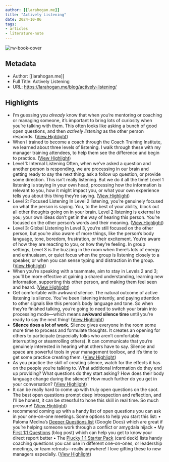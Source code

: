 ```yaml
---
author: [[larahogan.me]]
title: "Actively Listening"
date: 2024-10-06
tags: 
- articles
- literature-note
---
```

![rw-book-cover](https://larahogan.me/images/twitter-card2.jpg)

## Metadata
- Author: [[larahogan.me]]
- Full Title: Actively Listening
- URL: https://larahogan.me/blog/actively-listening/

## Highlights
- I’m guessing you *already* know that when you’re mentoring or coaching or managing someone, it’s important to bring lots of curiosity when you’re talking with them. This often looks like asking a bunch of good open questions, and then *actively listening* as the other person responds. ([View Highlight](https://read.readwise.io/read/01j9h9c7pfy4nw3d73w3x29j5g))
- When I trained to become a coach through the Coach Training Institute, we learned about three levels of listening. I walk through these with my manager training attendees, to help them see the difference and begin to practice. ([View Highlight](https://read.readwise.io/read/01j9h9d83b4j4x7ypxa6md59j6))
- Level 1: Internal Listening
  Often, when we’ve asked a question and another person is responding, we are processing in our brain and getting ready to say the next thing: ask a follow up question, or provide some direction. This isn’t really listening. But we do it all the time!
  Level 1 listening is staying in your own head, processing how the information is relevant to you, how it might impact you, or what your own experience tells you about this thing they’re saying. ([View Highlight](https://read.readwise.io/read/01j9h9dp2hbmyqxr0efesbwhk4))
- Level 2: Focused Listening
  In Level 2 listening, you’re genuinely focused on what the person is saying. You, to the best of your ability, block out all other thoughts going on in your brain. Level 2 listening is external to you; your own ideas don’t get in the way of hearing this person. You’re focused on the other person’s words and their meaning. ([View Highlight](https://read.readwise.io/read/01j9h9evqqq8wbw2k1r0jqkm8d))
- Level 3: Global Listening
  In Level 3, you’re still focused on the other person, but you’re also aware of more things, like the person’s body language, tone, boredom, frustration, or their excitement. You’re aware of how they are reacting to you, or how they’re feeling. In group settings, Level 3 is the buzzing in the room when there’s lots of energy and enthusiasm, or quiet focus when the group is listening closely to a speaker, or when you can sense typing and distraction in the group. ([View Highlight](https://read.readwise.io/read/01j9h9f32kv9mz3gqzy6pvckc7))
- When you’re speaking with a teammate, aim to stay in Levels 2 and 3; you’ll be more effective at gaining a shared understanding, learning new information, supporting this other person, and making them feel seen and heard. ([View Highlight](https://read.readwise.io/read/01j9h9ffkd6f2774g8yya3m5s3))
- Get comfortable with awkward silence.
  The natural outcome of active listening is silence.
  You’ve been listening intently, and paying attention to other signals like this person’s body language and tone. So when they’re finished talking, you’re going to need to switch your brain into processing mode—which means **awkward silence time** until you’re ready to say the next thing! ([View Highlight](https://read.readwise.io/read/01j9h9g2kkj902kk1vzns118jx))
- **Silence does a lot of work**. Silence gives everyone in the room some more time to process and formulate thoughts. It creates an opening for others to participate (especially folks who aren’t comfortable interrupting or steamrolling others). It can communicate that you’re genuinely interested in hearing what others have to say. Silence and space are powerful tools in your management toolbox, and it’s time to get some practice creating them. ([View Highlight](https://read.readwise.io/read/01j9h9gdme5bghx5qg10jb0tqk))
- As you practice the skill of creating silence, watch for the effects it has on the people you’re talking to. What additional information do they end up providing? What questions do they start asking? How does their body language change during the silence? How much further do you get in your conversation? ([View Highlight](https://read.readwise.io/read/01j9h9hnh1vwxayshq2vt02yzt))
- It can be really hard to come up with truly open questions on the spot. The best open questions prompt deep introspection and reflection, and I’ll be honest, it can be stressful to hone this skill in real time. So much pressure! ([View Highlight](https://read.readwise.io/read/01j9h9hzcw7x9677hspzkq64e1))
- recommend coming up with a handy list of open questions you can ask in your one-on-one meetings. Some options to help you start this list:
  • Paloma Medina’s [Deeper Questions list](https://docs.google.com/document/d/1WWkvXQDhYcZoe_0Pcrmi9B19vmGJ8Uhtu4kMshDjkpk/edit) (Google Docs) which are great if you’re helping someone work through a conflict or amygdala hijack
  • My [First 1:1 Questions](https://larahogan.me/blog/first-one-on-one-questions/) (blog post) which can help you get to know your direct report better
  • The [Plucky 1:1 Starter Pack](https://shop.beplucky.com/products/the-plucky-1-1-starter-pack) (card deck) lists handy coaching questions you can use in different one-on-ones, or leadership meetings, or team retreats—really anywhere! I love gifting these to new managers especially. ([View Highlight](https://read.readwise.io/read/01j9h9jy5zwr6n931zv6ksas3j))
